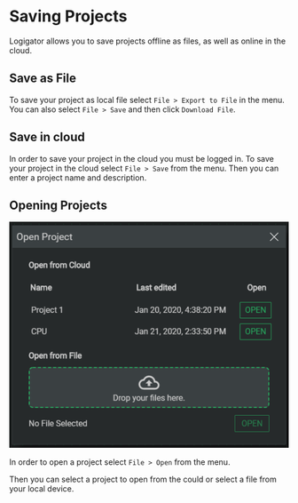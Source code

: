 # Saving Projects

Logigator allows you to save projects offline as files, as well as online in the cloud.

## Save as File

To save your project as local file select `File > Export to File` in the menu. You can also select `File > Save` and then click `Download File`.

## Save in cloud

In order to save your project in the cloud you must be logged in.
To save your project in the cloud select `File > Save` from the menu. Then you can enter a project name and description.

## Opening Projects

<div class="rows">

![Construction Box](../../assets/help/open-project.png)

<div class="margin-left">

In order to open a project select `File > Open` from the menu.

Then you can select a project to open from the could or select a file from your local device.
</div>
</div>
